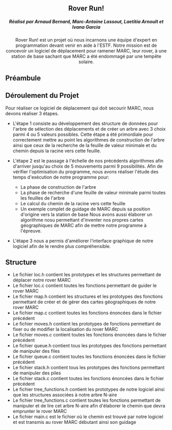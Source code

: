 <a name="readme-top"></a>
<div align="center">
  <a href="https://github.com/Arnaud-Bnd/Marc_Project_BERNARD_LASSOUT_GARCIA_ARNOULT"></a>

<h2 align="center">Rover Run!</h2>
<h5 align="center">Réalisé par Arnaud Bernard, Marc-Antoine Lassout, Laetitia Arnoult et Ivana Garcia</h5>

<p align="center">
    Rover Run! est un projet où nous incarnons une équipe d'expert en programmation devant venir en aide à l'ESTF. Notre mission est de concevoir un logiciel de déplacement pour ramener MARC, leur rover, à une station de base sachant que MARC a été endommagé par une tempête solaire.
</p>
</div>

## Préambule

## Déroulement du Projet
Pour réaliser ce logiciel de déplacement qui doit secourir MARC, nous devons réaliser 3 étapes.
- L'étape 1 consiste au développement des structure de données pour l'arbre de sélection des déplacements et de créer un arbre avec 3 choix parmi 4 ou 5 valeurs possibles. Cette étape a été primordiale pour correctement mettre au point les algorithmes de construction de l'arbre ainsi que ceux de la recherche de la feuille de valeur minimale  et du chemin depuis la racine vers cette feuille.

- L'étape 2 est le passage à l'échelle de nos précédents algorithmes afin d'arriver jusqu'au choix de 5 mouvements parmi 9 possibilités. Afin de vérifier l'optimisation du programme, nous avons réaliser l'étude des temps d'exécution de notre programme pour:
    - La phase de construction de l'arbre
    - La phase de recherche d'une feuille de valeur minimale parmi toutes les feuilles de l'arbre
    - Le calcul du chemin de la racine vers cette feuille
    - Un exemple complet de guidage de MARC depuis sa position d'origine vers la station de base
  Nous avons aussi élaborer un algorithme nosu permettant d'inventer nos propres cartes géographiques de MARC afin de mettre notre programme à l'épreuve.

- L'étape 3 nous a permis d'améliorer l'interface graphique de notre logiciel afin de le rendre plus compréhensible. 

## Structure
- Le fichier loc.h contient les prototypes et les structures permettant de déplacer notre rover MARC
- Le fichier loc.c contient toutes les fonctions permettant de guider le rover MARC
- Le fichier map.h contient les structures et les prototypes des fonctions permettant de créer et de gérer des cartes géographiques de notre rover MARC
- Le fichier map.c contient toutes les fonctions énoncées dans le fichier précédent
- Le fichier moves.h contient les prototypes de fonctions permettant de fixer ou de modifier la localisation du rover MARC
- Le fichier moves.c contient toutes les fonctions énoncées dans le fichier précédent
- Le fichier queue.h contient tous les prototypes des fonctions permettant de manipuler des files
- Le fichier queue.c contient toutes les fonctions énoncées dans le fichier précédent
- Le fichier stack.h contient tous les prototypes des fonctions permettant de manipuler des piles
- Le fichier stack.c contient toutes les fonctions énoncées dans le fichier précédent
- Le fichier tree_functions.h contient les prototypes de notre logiciel ainsi que les structures associées à notre arbre N-aire
- Le fichier tree_functions.c contient toutes les fonctions permettant de manipuler et de lire cet arbre N-aire afin d'élaborer le chemin que devra emprunter le rover MARC
- Le fichier main.c est le fichier où le chemin est trouvé par notre logiciel et est transmis au rover MARC débutant ainsi son guidage
